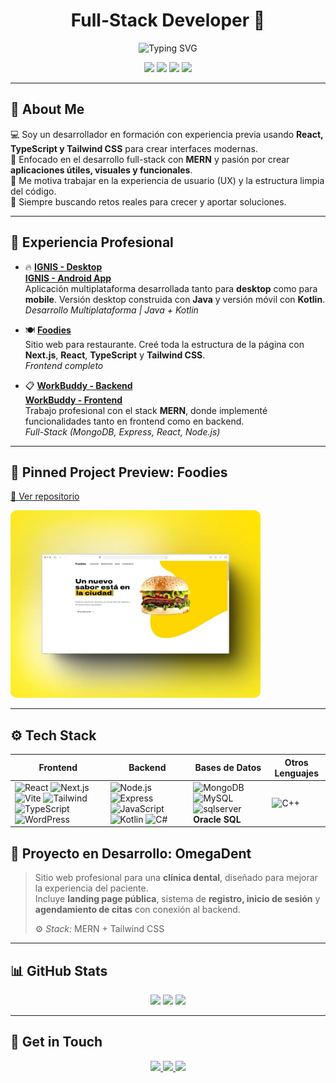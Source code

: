<h1 align="center">Full-Stack Developer 🚀</h1>
<p align="center">
  <img src="https://readme-typing-svg.demolab.com?font=Fira+Code&duration=2500&pause=700&color=36BCF7&center=true&vCenter=true&width=435&lines=Hola%2C+soy+venosin;Apasionado+por+la+tecnolog%C3%ADa;Siempre+aprendiendo+y+creando" alt="Typing SVG" />
</p>

<p align="center">
  <a href="https://github.com/venosin"><img src="https://img.shields.io/badge/GitHub-%23121011.svg?style=for-the-badge&logo=github&logoColor=white" /></a>
  <a href="https://portfolio-vn-five.vercel.app"><img src="https://img.shields.io/badge/Portafolio-%23000000.svg?style=for-the-badge&logo=vercel&logoColor=white" /></a>
  <a href="https://instagram.com/sdaniel_p"><img src="https://img.shields.io/badge/Instagram-%23E4405F.svg?style=for-the-badge&logo=instagram&logoColor=white" /></a>
  <a href="https://discordapp.com/users/.venosin"><img src="https://img.shields.io/badge/Discord-%237289DA.svg?style=for-the-badge&logo=discord&logoColor=white" /></a>
</p>

---

## 🧠 About Me

💻 Soy un desarrollador en formación con experiencia previa usando **React, TypeScript y Tailwind CSS** para crear interfaces modernas.  
🧪 Enfocado en el desarrollo full-stack con **MERN** y pasión por crear **aplicaciones útiles, visuales y funcionales**.  
🎨 Me motiva trabajar en la experiencia de usuario (UX) y la estructura limpia del código.  
🚀 Siempre buscando retos reales para crecer y aportar soluciones.

---

## 💼 Experiencia Profesional

- 🔥 [**IGNIS - Desktop**](https://github.com/venosin/IGNIS-Desktop.git)  
  [**IGNIS - Android App**](https://github.com/venosin/IGNIS---Android-App.git)  
  Aplicación multiplataforma desarrollada tanto para **desktop** como para **mobile**. Versión desktop construida con **Java** y versión móvil con **Kotlin**.  
  *Desarrollo Multiplataforma | Java + Kotlin*

- 🍽️ [**Foodies**](https://github.com/venosin/foodiescd.git)  
  Sitio web para restaurante. Creé toda la estructura de la página con **Next.js**, **React**, **TypeScript** y **Tailwind CSS**.  
  *Frontend completo*

- 📋 [**WorkBuddy - Backend**](https://github.com/venosin/WorkBuddy-backend.git)  
  [**WorkBuddy - Frontend**](https://github.com/venosin/workbuddy-frontend.git)  
  Trabajo profesional con el stack **MERN**, donde implementé funcionalidades tanto en frontend como en backend.  
  *Full-Stack (MongoDB, Express, React, Node.js)*

---

## 📌 Pinned Project Preview: Foodies

[🔗 Ver repositorio](https://github.com/venosin/foodiescd.git)

<img src="https://raw.githubusercontent.com/venosin/foodiescd/main/public/foodies.webp" alt="Foodies Preview" width="400px" style="border-radius: 10px;" />

---

## ⚙️ Tech Stack

| Frontend | Backend | Bases de Datos | Otros Lenguajes |
|----------|---------|----------------|-----------------|
| ![React](https://skillicons.dev/icons?i=react) ![Next.js](https://skillicons.dev/icons?i=nextjs) ![Vite](https://skillicons.dev/icons?i=vite) ![Tailwind](https://skillicons.dev/icons?i=tailwind) ![TypeScript](https://skillicons.dev/icons?i=typescript) ![WordPress](https://skillicons.dev/icons?i=wordpress) | ![Node.js](https://skillicons.dev/icons?i=nodejs) ![Express](https://skillicons.dev/icons?i=express) ![JavaScript](https://skillicons.dev/icons?i=javascript) ![Kotlin](https://skillicons.dev/icons?i=kotlin) ![C#](https://skillicons.dev/icons?i=cs) | ![MongoDB](https://skillicons.dev/icons?i=mongodb) ![MySQL](https://skillicons.dev/icons?i=mysql) ![sqlserver](https://skillicons.dev/icons?i=sqlserver) **Oracle SQL** | ![C++](https://skillicons.dev/icons?i=cpp) |


## 🦷 Proyecto en Desarrollo: OmegaDent

> Sitio web profesional para una **clínica dental**, diseñado para mejorar la experiencia del paciente.  
> Incluye **landing page pública**, sistema de **registro, inicio de sesión** y **agendamiento de citas** con conexión al backend.  
>  
> ⚙️ *Stack:* MERN + Tailwind CSS

---

## 📊 GitHub Stats

<div align="center">
  <img height="170" src="https://github-readme-stats.vercel.app/api/top-langs/?username=venosin&layout=compact&theme=tokyonight&hide_border=true" />
  <img height="170" src="https://github-readme-stats.vercel.app/api?username=venosin&show_icons=true&theme=tokyonight&hide_border=true&count_private=true" />
  <img height="170" src="https://streak-stats.demolab.com/?user=venosin&theme=tokyonight&hide_border=true" />
</div>

---

## 📩 Get in Touch

<p align="center">
  <a href="mailto:steven0palacios@gmail.com">
    <img src="https://img.shields.io/badge/-Email-D14836?style=for-the-badge&logo=gmail&logoColor=white" />
  </a>
  <a href="https://linkedin.com/in/daniel-palacios-b86613367">
    <img src="https://img.shields.io/badge/-LinkedIn-0077B5?style=for-the-badge&logo=linkedin&logoColor=white" />
  </a>
  <a href="https://github.com/venosin">
    <img src="https://img.shields.io/badge/-GitHub-333?style=for-the-badge&logo=github&logoColor=white" />
  </a>
</p>
